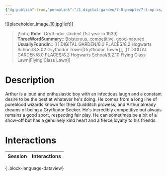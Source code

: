 ```yaml
---
{"dg-publish":true,"permalink":"/1-digital-garden/7-0-people/7-3-np-cs/arthur-macmillan/","tags":["#person","hogwarts","student","gryffindor","yr1"]}
---
```


![[placeholder_image_10.jpg\|left]]
>[!info]
>**Role**:: Gryffindor student (1st year in 1939)
>**ThreeWordSummary**:: Boisterous, competitive, good-natured
>**UsuallyFoundIn**:: [[1 DIGITAL GARDEN/8.0 PLACES/8.2 Hogwarts School/8.3.02 Gryffindor Tower\|Gryffindor Tower]], [[1 DIGITAL GARDEN/8.0 PLACES/8.2 Hogwarts School/8.2.10 Flying Class Lawn\|Flying Class Lawn]]

# Description

Arthur is a loud and enthusiastic boy with an infectious laugh and a constant desire to be the best at whatever he's doing. He comes from a long line of pureblood wizards known for their Quidditch prowess, and Arthur already dreams of being a Gryffindor Seeker. He's incredibly competitive but always remains a good sport, respecting fair play. He can sometimes be a bit of a show-off but has a genuinely kind heart and a fierce loyalty to his friends.

# Interactions

| Session | Interactions |
| ------- | ------------ |

{ .block-language-dataview}